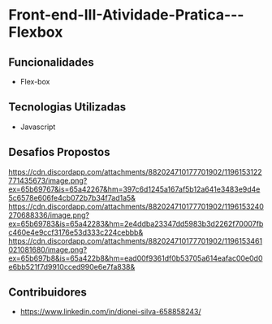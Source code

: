 # Front-end-III-Atividade-Pratica---Flexbox

## Funcionalidades

- Flex-box

## Tecnologias Utilizadas

- Javascript 

## Desafios Propostos

https://cdn.discordapp.com/attachments/882024710177701902/1196153122771435673/image.png?ex=65b69767&is=65a42267&hm=397c6d1245a167af5b12a641e3483e9d4e5c6578e606fe4cb072b7b34f7ad1a5&
https://cdn.discordapp.com/attachments/882024710177701902/1196153240270688336/image.png?ex=65b69783&is=65a42283&hm=2e4ddba23347dd5983b3d2262f70007fbc460e4e9ccf3176e53d333c224cebbb&
https://cdn.discordapp.com/attachments/882024710177701902/1196153461021081680/image.png?ex=65b697b8&is=65a422b8&hm=ead00f9361df0b53705a614eafac00e0d0e6bb521f7d9910cced990e6e7fa838&

## Contribuidores

- https://www.linkedin.com/in/dionei-silva-658858243/

